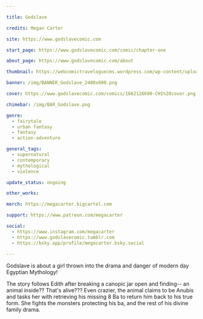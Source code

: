 ```yaml
---

title: Godslave

credits: Megan Carter

site: https://www.godslavecomic.com

start_page: https://www.godslavecomic.com/comic/chapter-one

about_page: https://www.godslavecomic.com/about

thumbnail: https://webcomictraveloguecms.wordpress.com/wp-content/uploads/2024/02/hubbox_godslave.png

banner: /img/BANNER_Godslave_2400x600.png

cover: https://www.godslavecomic.com/comics/1662126698-CH1%20cover.png

chimebar: /img/BAR_Godslave.png

genre:
  - fairytale
  - urban fantasy
  - fantasy
  - action-adventure

general_tags: 
  - supernatural
  - contemporary 
  - mythological
  - violence

update_status: ongoing

other_works:

merch: https://megacarter.bigcartel.com

support: https://www.patreon.com/megacarter

social: 
  - https://www.instagram.com/megacarter 
  - https://www.godslavecomic.tumblr.com
  - https://bsky.app/profile/megacarter.bsky.social
  
---
```


Godslave is about a girl thrown into the drama and danger of modern day Egyptian Mythology!

The story follows Edith after breaking a canopic jar open and finding-- an animal inside?? That's alive??? Even crazier, the animal claims to be Anubis and tasks her with retrieving his missing 8 Ba to return him back to his true form. She fights the monsters protecting his ba, and the rest of his divine family drama. 